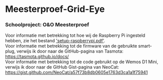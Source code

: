 # Meesterproef-Grid-Eye
### Schoolproject: O&amp;O Meesterproef

Voor informatie met betrekking tot hoe wij de Raspberry Pi ingesteld hebben, zie het bestand ['setup-raspberrypi.pdf'](https://github.com/SkeletonTechNL/Meesterproef-Grid-Eye/blob/main/setup-raspberrypi.pdf).
<br> Voor informatie met betrekking tot de firmware van de gebruikte smart-plug, verwijs ik door naar de GitHub-pagina van Tasmota: https://tasmota.github.io/docs/
<br> Voor informatie met betrekking tot de code gebruikt op de Wemos D1 Mini, verwijs ik door naar de GitHub Gist-pagina van NeoCat: https://gist.github.com/NeoCat/a57f73b8db0605e1763d3ca1a1f75941
